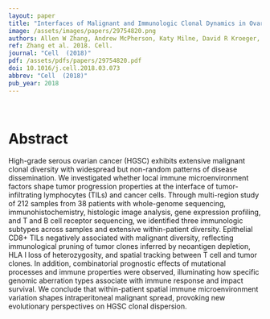 ```yaml
---
layout: paper
title: "Interfaces of Malignant and Immunologic Clonal Dynamics in Ovarian Cancer."
image: /assets/images/papers/29754820.png
authors: Allen W Zhang, Andrew McPherson, Katy Milne, David R Kroeger, Phineas T Hamilton, Alex Miranda, Tyler Funnell, Nicole Little, Camila P E de Souza, Sonya Laan, Stacey LeDoux, Dawn R Cochrane, Jamie L P Lim, Winnie Yang, Andrew Roth, Maia A Smith, Julie Ho, Kane Tse, Thomas Zeng, Inna Shlafman, Michael R Mayo, Richard Moore, Henrik Failmezger, Andreas Heindl, Yi Kan Wang, Ali Bashashati, Diljot S Grewal, Scott D Brown, Daniel Lai, Adrian N C Wan, Cydney B Nielsen, Curtis Huebner, Basile Tessier-Cloutier, Michael S Anglesio, Alexandre Bouchard-Côté, Yinyin Yuan, Wyeth W Wasserman, C Blake Gilks, Anthony N Karnezis, Samuel Aparicio, Jessica N McAlpine, David G Huntsman, Robert A Holt, Brad H Nelson, Sohrab P Shah
ref: Zhang et al. 2018. Cell.
journal: "Cell  (2018)"
pdf: /assets/pdfs/papers/29754820.pdf
doi: 10.1016/j.cell.2018.03.073
abbrev: "Cell  (2018)"
pub_year: 2018
---
```


<br />
<div data-badge-popover="right" data-badge-type="donut" data-pmid="29754820" data-hide-no-mentions="true" class="altmetric-embed"></div>

# Abstract

High-grade serous ovarian cancer (HGSC) exhibits extensive malignant clonal diversity with widespread but non-random patterns of disease dissemination. We investigated whether local immune microenvironment factors shape tumor progression properties at the interface of tumor-infiltrating lymphocytes (TILs) and cancer cells. Through multi-region study of 212 samples from 38 patients with whole-genome sequencing, immunohistochemistry, histologic image analysis, gene expression profiling, and T and B cell receptor sequencing, we identified three immunologic subtypes across samples and extensive within-patient diversity. Epithelial CD8+ TILs negatively associated with malignant diversity, reflecting immunological pruning of tumor clones inferred by neoantigen depletion, HLA I loss of heterozygosity, and spatial tracking between T cell and tumor clones. In addition, combinatorial prognostic effects of mutational processes and immune properties were observed, illuminating how specific genomic aberration types associate with immune response and impact survival. We conclude that within-patient spatial immune microenvironment variation shapes intraperitoneal malignant spread, provoking new evolutionary perspectives on HGSC clonal dispersion.

